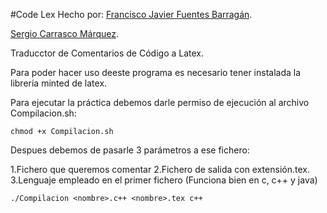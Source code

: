 #Code Lex
Hecho por:
[Francisco Javier Fuentes Barragán](https://github.com/11Afro11).

[Sergio Carrasco Márquez](https://github.com/scmarquez).


Traducctor de Comentarios de Código a Latex.

Para poder hacer uso deeste programa es necesario tener instalada la librería minted de latex.

Para ejecutar la práctica debemos darle permiso de ejecución al archivo Compilacion.sh:

`chmod +x Compilacion.sh`

Despues debemos de pasarle 3 parámetros a ese fichero:

1.Fichero que queremos comentar
2.Fichero de salida con extensión.tex.
3.Lenguaje empleado en el primer fichero (Funciona bien en c, c++ y java)

`./Compilacion <nombre>.c++ <nombre>.tex c++`
